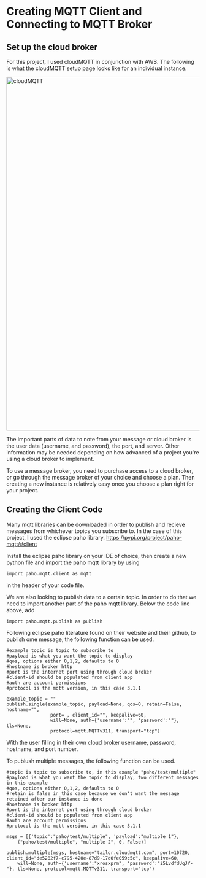 # Creating MQTT Client and Connecting to MQTT Broker
## Set up the cloud broker
For this project, I used cloudMQTT in conjunction with AWS.
The following is what the cloudMQTT setup page looks like for an individual instance.

<img width="922" alt="cloudMQTT" src="https://user-images.githubusercontent.com/60630614/91782135-44e4fc00-ebca-11ea-806f-26748cc1bc9f.png">

The important parts of data to note from your message or cloud broker is the user data (username, and password), the port, and server.
Other information may  be needed depending on how advanced of a project you're using a cloud broker to implement. 

To use a message broker, you need to purchase access to a cloud broker, or go through the message broker of your choice and choose a plan. Then creating a new instance is relatively easy once you choose a plan right for your project. 

## Creating the Client Code
Many mqtt libraries can be downloaded in order to publish and recieve messages from whichever topics you subscribe to. In the case of this project, I used the eclipse paho library.
https://pypi.org/project/paho-mqtt/#client

Install the eclipse paho library on your IDE of choice, then create a new python file and import the paho mqtt library by using 

```
import paho.mqtt.client as mqtt
```
in the header of your code file. 

We are also looking to publish data to a certain topic. In order to do that we need to import another part of the paho mqtt library. Below the code line above, add
```
import paho.mqtt.publish as publish
```
Following eclipse paho literature found on their website and their github, to publish ome message, the following function can be used.
```
#example_topic is topic to subscribe to
#payload is what you want the topic to display
#qos, options either 0,1,2, defaults to 0
#hostname is broker http
#port is the internet port using through cloud broker
#client-id should be populated from client app
#auth are account permissions
#protocol is the mqtt version, in this case 3.1.1

example_topic = ""
publish.single(example_topic, payload=None, qos=0, retain=False, hostname="",
                port= , client_id="", keepalive=60, 
                will=None, auth={'username':"", 'password':""}, tls=None,
                protocol=mqtt.MQTTv311, transport="tcp")
```
With the user filling in their own cloud broker username, password, hostname, and port number.

To publush multiple messages, the following function can be used.
```
#topic is topic to subscribe to, in this example "paho/test/multiple"
#payload is what you want the topic to display, two different messages in this example
#qos, options either 0,1,2, defaults to 0
#retain is false in this case because we don't want the message retained after our instance is done
#hostname is broker http
#port is the internet port using through cloud broker
#client-id should be populated from client app
#auth are account permissions
#protocol is the mqtt version, in this case 3.1.1

msgs = [{'topic':"paho/test/multiple", 'payload':"multiple 1"},
    ("paho/test/multiple", "multiple 2", 0, False)]

publish.multiple(msgs, hostname="tailor.cloudmqtt.com", port=10720, client_id="de5282f7-c795-420e-87d9-17d0fe059c5c", keepalive=60,
    will=None, auth={'username':"xrosxprm", 'password':"i5LvdfdUqJY-"}, tls=None, protocol=mqtt.MQTTv311, transport="tcp")
 ```
